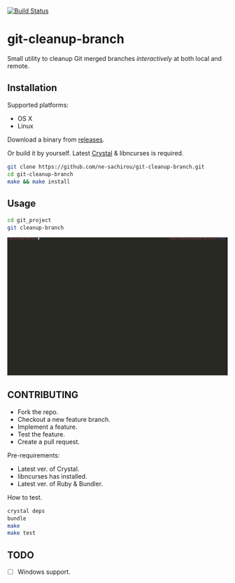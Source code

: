 [![Build Status](https://travis-ci.org/ne-sachirou/git-cleanup-branch.svg?branch=master)](https://travis-ci.org/ne-sachirou/git-cleanup-branch)

git-cleanup-branch
==
Small utility to cleanup Git merged branches _interactively_ at both local and remote.

Installation
--
Supported platforms:

- OS X
- Linux

Download a binary from [releases](https://github.com/ne-sachirou/git-cleanup-branch/releases).

Or build it by yourself. Latest [Crystal](https://crystal-lang.org/) & libncurses is required.

```sh
git clone https://github.com/ne-sachirou/git-cleanup-branch.git
cd git-cleanup-branch
make && make install
```

Usage
--
```sh
cd git_project
git cleanup-branch
```

![demo](demo.gif)

CONTRIBUTING
--
- Fork the repo.
- Checkout a new feature branch.
- Implement a feature.
- Test the feature.
- Create a pull request.

Pre-requirements:

- Latest ver. of Crystal.
- libncurses has installed.
- Latest ver. of Ruby & Bundler.

How to test.

```sh
crystal deps
bundle
make
make test
```

TODO
--
- [ ] Windows support.
